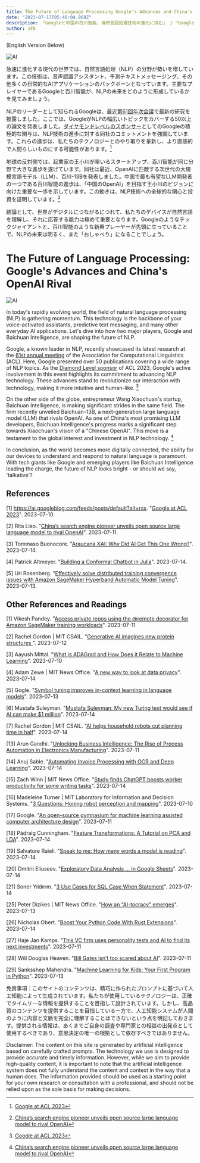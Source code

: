 ```yaml
---
title: The Future of Language Processing Google's Advances and China's OpenAI Rival / 言語処理の未来：Googleの進歩と中国のOpenAIライバル
date: "2023-07-17T05:48:04.968Z"
description: 「Googleと中国の百川智能、自然言語処理技術の進化に挑む」 / "Google and Baichuan Intelligence Spearhead the Revolution in Natural Language Processing"
author: 1F8
---
```


(English Version Below)

![AI](https://source.unsplash.com/random/?artificial,intelligence)

急速に進化する現代の世界では、自然言語処理（NLP）の分野が勢いを増しています。この技術は、音声認識アシスタント、予測テキストメッセージング、その他多くの日常的なAIアプリケーションのバックボーンとなっています。主要なプレイヤーであるGoogleと百川智能が、NLPの未来をどのように形成しているかを見てみましょう。

NLPのリーダーとして知られるGoogleは、最近[第61回年次会議](https://2023.aclweb.org/)で最新の研究を披露しました。ここでは、GoogleがNLPの幅広いトピックをカバーする50以上の論文を発表しました。[ダイヤモンドレベルのスポンサー](https://2023.aclweb.org/sponsors/)としてのGoogleの積極的な関与は、NLP技術の進歩に対する同社のコミットメントを強調しています。これらの進歩は、私たちのテクノロジーとのやり取りを革新し、より直感的で人間らしいものにする可能性があります。[^1^]

地球の反対側では、起業家の王小川が率いるスタートアップ、百川智能が同じ分野で大きな進歩を遂げています。同社は最近、OpenAIに匹敵する次世代の大規模言語モデル（LLM）、百川-13Bを発表しました。中国で最も有望なLLM開発者の一つである百川智能の進歩は、「中国のOpenAI」を目指す王小川のビジョンに向けた重要な一歩を示しています。この動きは、NLP技術への全球的な関心と投資を証明しています。[^2^]

結論として、世界がデジタルにつながるにつれて、私たちのデバイスが自然言語を理解し、それに応答する能力は極めて重要となります。Googleのようなテックジャイアントと、百川智能のような新興プレーヤーが先頭に立っていることで、NLPの未来は明るく、また「おしゃべり」になることでしょう。

[^1^]: [Google at ACL 2023](http://ai.googleblog.com/2023/07/google-at-acl-2023.html)
[^2^]: [China’s search engine pioneer unveils open source large language model to rival OpenAI](https://techcrunch.com/2023/07/11/chinas-search-engine-pioneer-unveils-open-source-large-language-model-to-rival-openai/)



# The Future of Language Processing: Google's Advances and China's OpenAI Rival

![AI](https://source.unsplash.com/random/?artificial,intelligence)

In today's rapidly evolving world, the field of natural language processing (NLP) is gathering momentum. This technology is the backbone of your voice-activated assistants, predictive text messaging, and many other everyday AI applications. Let's dive into how two major players, Google and Baichuan Intelligence, are shaping the future of NLP.

Google, a known leader in NLP, recently showcased its latest research at the [61st annual meeting](https://2023.aclweb.org/) of the Association for Computational Linguistics (ACL). Here, Google presented over 50 publications covering a wide range of NLP topics. As the [Diamond Level sponsor](https://2023.aclweb.org/sponsors/) of ACL 2023, Google's active involvement in this event highlights its commitment to advancing NLP technology. These advances stand to revolutionize our interaction with technology, making it more intuitive and human-like. [^1^]

On the other side of the globe, entrepreneur Wang Xiaochuan's startup, Baichuan Intelligence, is making significant strides in the same field. The firm recently unveiled Baichuan-13B, a next-generation large language model (LLM) that rivals OpenAI. As one of China's most promising LLM developers, Baichuan Intelligence's progress marks a significant step towards Xiaochuan's vision of a "Chinese OpenAI". This move is a testament to the global interest and investment in NLP technology. [^2^]

In conclusion, as the world becomes more digitally connected, the ability for our devices to understand and respond to natural language is paramount. With tech giants like Google and emerging players like Baichuan Intelligence leading the charge, the future of NLP looks bright - or should we say, 'talkative'?

[^1^]: [Google at ACL 2023](http://ai.googleblog.com/2023/07/google-at-acl-2023.html)
[^2^]: [China’s search engine pioneer unveils open source large language model to rival OpenAI](https://techcrunch.com/2023/07/11/chinas-search-engine-pioneer-unveils-open-source-large-language-model-to-rival-openai/)

## References
  
[1] https://ai.googleblog.com/feeds/posts/default?alt=rss. "[Google at ACL 2023](http://ai.googleblog.com/2023/07/google-at-acl-2023.html)". 2023-07-10.

[2] Rita Liao. "[China’s search engine pioneer unveils open source large language model to rival OpenAI](https://techcrunch.com/2023/07/11/chinas-search-engine-pioneer-unveils-open-source-large-language-model-to-rival-openai/)". 2023-07-11.

[3] Tommaso Buonocore. "[Araucana XAI: Why Did AI Get This One Wrong?](https://towardsdatascience.com/araucana-xai-why-did-ai-get-this-one-wrong-8ee79dabdb1a?source=rss----7f60cf5620c9---4)". 2023-07-14.

[4] Patrick Altmeyer. "[Building a Conformal Chatbot in Julia](https://towardsdatascience.com/building-a-conformal-chatbot-in-julia-1ed23363a280?source=rss----7f60cf5620c9---4)". 2023-07-14.

[5] Uri Rosenberg. "[Effectively solve distributed training convergence issues with Amazon SageMaker Hyperband Automatic Model Tuning](https://aws.amazon.com/blogs/machine-learning/effectively-solve-distributed-training-convergence-issues-with-amazon-sagemaker-hyperband-automatic-model-tuning/)". 2023-07-13.

## Other References and Readings
    
[1] Vikesh Pandey. "[Access private repos using the @remote decorator for Amazon SageMaker training workloads](https://aws.amazon.com/blogs/machine-learning/access-private-repos-using-the-remote-decorator-for-amazon-sagemaker-training-workloads/)". 2023-07-11

[2] Rachel Gordon | MIT CSAIL. "[Generative AI imagines new protein structures ](https://news.mit.edu/2023/generative-ai-imagines-new-protein-structures-0712)". 2023-07-12

[3] Aayush Mittal. "[What is ADAGrad and How Does it Relate to Machine Learning](https://www.aiplusinfo.com/blog/what-is-adagrad-and-how-does-it-relate-to-machine-learning/)". 2023-07-10

[4] Adam Zewe | MIT News Office. "[A new way to look at data privacy](https://news.mit.edu/2023/new-way-look-data-privacy-0714)". 2023-07-14

[5] Gogle. "[Symbol tuning improves in-context learning in language models](http://ai.googleblog.com/2023/07/symbol-tuning-improves-in-context.html)". 2023-07-13

[6] Mustafa Suleyman. "[Mustafa Suleyman: My new Turing test would see if AI can make $1 million](https://www.technologyreview.com/2023/07/14/1076296/mustafa-suleyman-my-new-turing-test-would-see-if-ai-can-make-1-million/)". 2023-07-14

[7] Rachel Gordon | MIT CSAIL. "[AI helps household robots cut planning time in half](https://news.mit.edu/2023/ai-helps-household-robots-cut-planning-time-half-0714)". 2023-07-14

[13] Arun Gandhi. "[Unlocking Business Intelligence: The Rise of Process Automation in Electronics Manufacturing](https://nanonets.com/blog/digital-process-automation-ai/)". 2023-07-11

[14] Anuj Sable. "[Automating Invoice Processing with OCR and Deep Learning](https://nanonets.com/blog/invoice-ocr/)". 2023-07-14

[15] Zach Winn | MIT News Office. "[Study finds ChatGPT boosts worker productivity for some writing tasks](https://news.mit.edu/2023/study-finds-chatgpt-boosts-worker-productivity-writing-0714)". 2023-07-14

[16] Madeleine Turner | MIT Laboratory for Information and Decision Systems. "[3 Questions: Honing robot perception and mapping](https://news.mit.edu/2023/honing-robot-perception-mapping-0710)". 2023-07-10

[17] Google. "[An open-source gymnasium for machine learning assisted computer architecture design](http://ai.googleblog.com/2023/07/an-open-source-gymnasium-for-computer.html)". 2023-07-11

[18] Pádraig Cunningham. "[Feature Transformations: A Tutorial on PCA and LDA](https://towardsdatascience.com/feature-transformations-a-tutorial-on-pca-and-lda-1ac160088092?source=rss----7f60cf5620c9---4)". 2023-07-14

[19] Salvatore Raieli. "[Speak to me: How many words a model is reading](https://towardsdatascience.com/speak-to-me-how-many-words-a-model-is-reading-331e3af86d27?source=rss----7f60cf5620c9---4)". 2023-07-14

[20] Dmitrii Eliuseev. "[Exploratory Data Analysis … in Google Sheets](https://towardsdatascience.com/exploratory-data-analysis-in-google-sheets-5df4d0e4d2dd?source=rss----7f60cf5620c9---4)". 2023-07-14

[21] Soner Yıldırım. "[3 Use Cases for SQL Case When Statement](https://towardsdatascience.com/3-use-cases-for-sql-case-when-statement-51e8e2829218?source=rss----7f60cf5620c9---4)". 2023-07-14

[25] Peter Dizikes | MIT News Office. "[How an “AI-tocracy” emerges](https://news.mit.edu/2023/how-ai-tocracy-emerges-0713)". 2023-07-13

[26] Nicholas Obert. "[Boost Your Python Code With Rust Extensions](https://towardsdatascience.com/boost-your-python-code-with-rust-extensions-108afdbd4e13?source=rss----7f60cf5620c9---4)". 2023-07-14

[27] Haje Jan Kamps. "[This VC firm uses personality tests and AI to find its next investments](https://techcrunch.com/2023/07/11/here-is-a-term-sheet-beep-boop/)". 2023-07-11

[28] Will Douglas Heaven. "[Bill Gates isn’t too scared about AI](https://www.technologyreview.com/2023/07/11/1076094/bill-gates-isnt-scared-about-ai-existential-risk/)". 2023-07-11

[29] Sanksshep Mahendra. "[Machine Learning for Kids: Your First Program in Python](https://www.aiplusinfo.com/blog/machine-learning-for-kids-your-first-program-in-python/)". 2023-07-13


免責事項：このサイトのコンテンツは、精巧に作られたプロンプトに基づいて人工知能によって生成されています。私たちが使用しているテクノロジーは、正確でタイムリーな情報を提供することを目指して設計されています。しかし、高品質のコンテンツを提供することを目指している一方で、人工知能システムが人間のように内容と文脈を完全に理解することはできないという点を明記しておきます。提供される情報は、あくまでご自身の調査や専門家との相談の出発点として使用するべきであり、意思決定の唯一の根拠として依存すべきではありません。

Disclaimer: The content on this site is generated by artificial intelligence based on carefully crafted prompts. The technology we use is designed to provide accurate and timely information. However, while we aim to provide high-quality content, it is important to note that the artificial intelligence system does not fully understand the content and context in the way that a human does. The information provided should be used as a starting point for your own research or consultation with a professional, and should not be relied upon as the sole basis for making decisions.
